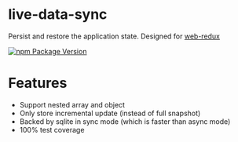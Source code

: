 # live-data-sync

Persist and restore the application state. Designed for [web-redux](https://github.com/beenotung/web-redux)

[![npm Package Version](https://img.shields.io/npm/v/live-data-sync.svg?maxAge=3600)](https://www.npmjs.com/package/live-data-sync)

# Features
- Support nested array and object
- Only store incremental update (instead of full snapshot)
- Backed by sqlite in sync mode (which is faster than async mode)
- 100% test coverage
